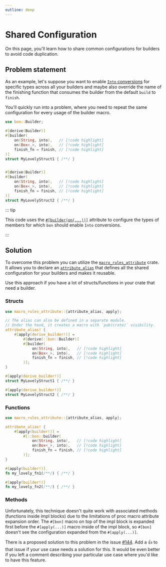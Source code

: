```yaml
---
outline: deep
---
```


# Shared Configuration

On this page, you'll learn how to share common configurations for builders to avoid code duplication.

## Problem statement

As an example, let's suppose you want to enable [`Into` conversions](../patterns/into-conversions-in-depth) for specific types across all your builders and maybe also override the name of the finishing function that consumes the builder from the default `build` to `finish`.

You'll quickly run into a problem, where you need to repeat the same configuration for every usage of the builder macro.

```rust
use bon::Builder;

#[derive(Builder)]
#[builder(
    on(String, into),   // [!code highlight]
    on(Box<_>, into),   // [!code highlight]
    finish_fn = finish, // [!code highlight]
)]
struct MyLovelyStruct1 { /**/ }


#[derive(Builder)]
#[builder(
    on(String, into),   // [!code highlight]
    on(Box<_>, into),   // [!code highlight]
    finish_fn = finish, // [!code highlight]
)]
struct MyLovelyStruct2 { /**/ }
```

::: tip

This code uses the [`#[builder(on(...))]`](../../reference/builder/top-level/on) attribute to configure the types of members for which `bon` should enable `Into` conversions.

:::

## Solution

To overcome this problem you can utilize the [`macro_rules_attribute`] crate. It allows you to declare an [`attribute_alias`](https://docs.rs/macro_rules_attribute/latest/macro_rules_attribute/macro.attribute_alias.html) that defines all the shared configuration for your builders and makes it reusable.

Use this approach if you have a lot of structs/functions in your crate that need a builder.

### Structs

```rust
use macro_rules_attribute::{attribute_alias, apply};

// The alias can also be defined in a separate module.
// Under the hood, it creates a macro with `pub(crate)` visibility.
attribute_alias! {
    #[apply(derive_builder!)] =
        #[derive(::bon::Builder)]
        #[builder(
            on(String, into),   // [!code highlight]
            on(Box<_>, into),   // [!code highlight]
            finish_fn = finish, // [!code highlight]
        )];
}

#[apply(derive_builder!)]
struct MyLovelyStruct1 { /**/ }

#[apply(derive_builder!)]
struct MyLovelyStruct2 { /**/ }
```

### Functions

```rust
use macro_rules_attribute::{attribute_alias, apply};

attribute_alias! {
    #[apply(builder!)] =
        #[::bon::builder(
            on(String, into),   // [!code highlight]
            on(Box<_>, into),   // [!code highlight]
            finish_fn = finish, // [!code highlight]
        )];
}

#[apply(builder!)]
fn my_lovely_fn1(/**/) { /**/ }

#[apply(builder!)]
fn my_lovely_fn2(/**/) { /**/ }
```

### Methods

Unfortunately, this technique doesn't quite work with associated methods (functions inside impl blocks) due to the limitations of proc macro attribute expansion order. The `#[bon]` macro on top of the impl block is expanded first before the `#[apply(...)]` macro inside of the impl block, so `#[bon]` doesn't see the configuration expanded from the `#[apply(...)]`.

There is a proposed solution to this problem in the issue [#144](https://github.com/elastio/bon/issues/144). Add a 👍 to that issue if your use case needs a solution for this. It would be even better if you left a comment describing your particular use case where you'd like to have this feature.

[`macro_rules_attribute`]: https://docs.rs/macro_rules_attribute/latest/macro_rules_attribute/

